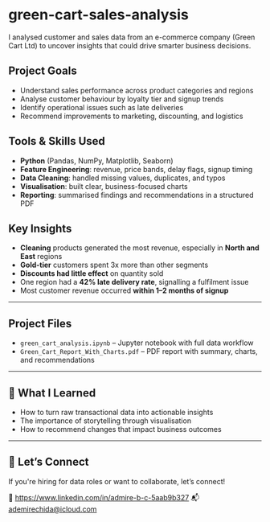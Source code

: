 # green-cart-sales-analysis

I analysed customer and sales data from an e-commerce company (Green Cart Ltd) to uncover insights that could drive smarter business decisions.

## Project Goals

- Understand sales performance across product categories and regions
- Analyse customer behaviour by loyalty tier and signup trends
- Identify operational issues such as late deliveries
- Recommend improvements to marketing, discounting, and logistics

## Tools & Skills Used

- **Python** (Pandas, NumPy, Matplotlib, Seaborn)
- **Feature Engineering**: revenue, price bands, delay flags, signup timing
- **Data Cleaning**: handled missing values, duplicates, and typos
- **Visualisation**: built clear, business-focused charts
- **Reporting**: summarised findings and recommendations in a structured PDF


## Key Insights

- **Cleaning** products generated the most revenue, especially in **North and East** regions
- **Gold-tier** customers spent 3x more than other segments
- **Discounts had little effect** on quantity sold
- One region had a **42% late delivery rate**, signalling a fulfilment issue
- Most customer revenue occurred **within 1–2 months of signup**

---

## Project Files

- `green_cart_analysis.ipynb` – Jupyter notebook with full data workflow
- `Green_Cart_Report_With_Charts.pdf` – PDF report with summary, charts, and recommendations

---

## 🚀 What I Learned

- How to turn raw transactional data into actionable insights
- The importance of storytelling through visualisation
- How to recommend changes that impact business outcomes

---

## 🤝 Let’s Connect

If you're hiring for data roles or want to collaborate, let’s connect!

🔗 https://www.linkedin.com/in/admire-b-c-5aab9b327
📬 ademirechida@icloud.com

